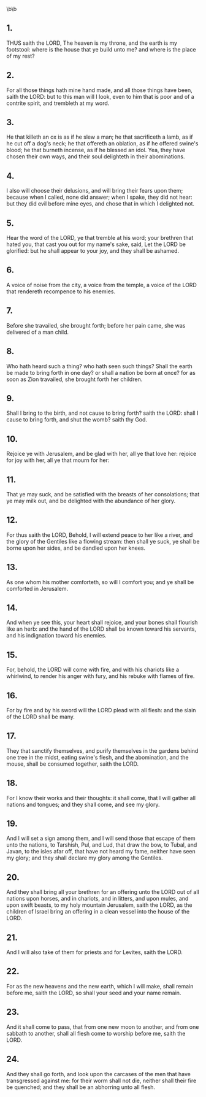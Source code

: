 \b\b
## 1.
THUS saith the LORD, The heaven is my throne, and the earth is my footstool: where is the house that ye build unto me?  and where is the place of my rest?
## 2.
For all those things hath mine hand made, and all those things have been, saith the LORD: but to this man will I look, even to him that is poor and of a contrite spirit, and trembleth at my word.
## 3.
He that killeth an ox is as if he slew a man; he that sacrificeth a lamb, as if he cut off a dog's neck; he that offereth an oblation, as if he offered swine's blood; he that burneth incense, as if he blessed an idol.  Yea, they have chosen their own ways, and their soul delighteth in their abominations.
## 4.
I also will choose their delusions, and will bring their fears upon them; because when I called, none did answer; when I spake, they did not hear: but they did evil before mine eyes, and chose that in which I delighted not.
## 5.
Hear the word of the LORD, ye that tremble at his word; your brethren that hated you, that cast you out for my name's sake, said, Let the LORD be glorified: but he shall appear to your joy, and they shall be ashamed.
## 6.
A voice of noise from the city, a voice from the temple, a voice of the LORD that rendereth recompence to his enemies.
## 7.
Before she travailed, she brought forth; before her pain came, she was delivered of a man child.
## 8.
Who hath heard such a thing?  who hath seen such things?  Shall the earth be made to bring forth in one day?  or shall a nation be born at once?  for as soon as Zion travailed, she brought forth her children.
## 9.
Shall I bring to the birth, and not cause to bring forth?  saith the LORD: shall I cause to bring forth, and shut the womb?  saith thy God.
## 10.
Rejoice ye with Jerusalem, and be glad with her, all ye that love her: rejoice for joy with her, all ye that mourn for her:
## 11.
That ye may suck, and be satisfied with the breasts of her consolations; that ye may milk out, and be delighted with the abundance of her glory.
## 12.
For thus saith the LORD, Behold, I will extend peace to her like a river, and the glory of the Gentiles like a flowing stream: then shall ye suck, ye shall be borne upon her sides, and be dandled upon her knees.
## 13.
As one whom his mother comforteth, so will I comfort you; and ye shall be comforted in Jerusalem.
## 14.
And when ye see this, your heart shall rejoice, and your bones shall flourish like an herb: and the hand of the LORD shall be known toward his servants, and his indignation toward his enemies.
## 15.
For, behold, the LORD will come with fire, and with his chariots like a whirlwind, to render his anger with fury, and his rebuke with flames of fire.
## 16.
For by fire and by his sword will the LORD plead with all flesh: and the slain of the LORD shall be many.
## 17.
They that sanctify themselves, and purify themselves in the gardens behind one tree in the midst, eating swine's flesh, and the abomination, and the mouse, shall be consumed together, saith the LORD.
## 18.
For I know their works and their thoughts: it shall come, that I will gather all nations and tongues; and they shall come, and see my glory.
## 19.
And I will set a sign among them, and I will send those that escape of them unto the nations, to Tarshish, Pul, and Lud, that draw the bow, to Tubal, and Javan, to the isles afar off, that have not heard my fame, neither have seen my glory; and they shall declare my glory among the Gentiles.
## 20.
And they shall bring all your brethren for an offering unto the LORD out of all nations upon horses, and in chariots, and in litters, and upon mules, and upon swift beasts, to my holy mountain Jerusalem, saith the LORD, as the children of Israel bring an offering in a clean vessel into the house of the LORD.
## 21.
And I will also take of them for priests and for Levites, saith the LORD.
## 22.
For as the new heavens and the new earth, which I will make, shall remain before me, saith the LORD, so shall your seed and your name remain.
## 23.
And it shall come to pass, that from one new moon to another, and from one sabbath to another, shall all flesh come to worship before me, saith the LORD.
## 24.
And they shall go forth, and look upon the carcases of the men that have transgressed against me: for their worm shall not die, neither shall their fire be quenched; and they shall be an abhorring unto all flesh.
